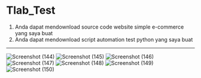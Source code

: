 # Tlab_Test
1. Anda dapat mendownload source code website simple e-commerce yang saya buat
2. Anda dapat mendownload script automation test python yang saya buat 

--------------------------------------------------------------------------------------------
![Screenshot (144)](https://user-images.githubusercontent.com/87572992/126041063-25463c76-b1a0-4898-b4c8-1f135745ad16.png)
![Screenshot (145)](https://user-images.githubusercontent.com/87572992/126041064-7a1bdc42-daaf-43e6-a2e4-599be6137166.png)
![Screenshot (146)](https://user-images.githubusercontent.com/87572992/126041065-66e9e245-fc2d-4e8b-a4f4-6628c6cfe0a3.png)
![Screenshot (147)](https://user-images.githubusercontent.com/87572992/126041066-8cf7c81a-8c82-4643-9b22-5b75e45989db.png)
![Screenshot (148)](https://user-images.githubusercontent.com/87572992/126041068-0cbdcb9a-d0fe-4c33-a0a7-88daf41899ae.png)
![Screenshot (149)](https://user-images.githubusercontent.com/87572992/126041069-2a6d9294-7b27-4a55-8025-6b2877d84f2b.png)
![Screenshot (150)](https://user-images.githubusercontent.com/87572992/126041071-5a10ca5b-620c-4487-bdda-e323dafcf1db.png)
